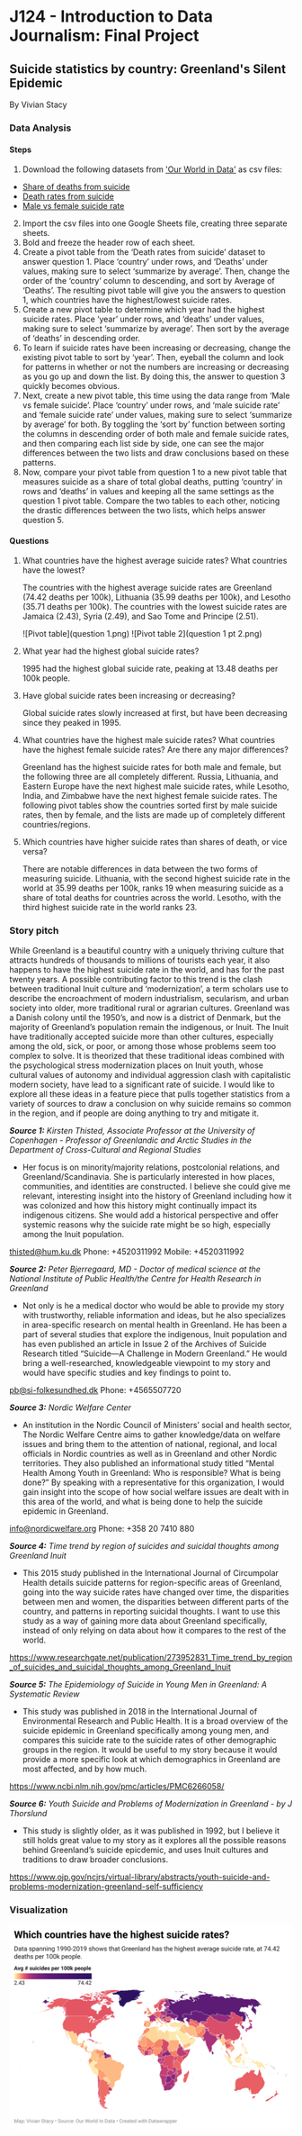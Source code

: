 # J124 - Introduction to Data Journalism: Final Project
## Suicide statistics by country: Greenland's Silent Epidemic
By Vivian Stacy

### **Data Analysis** 
#### **Steps**
1. Download the following datasets from ['Our World in Data'](https://ourworldindata.org/suicide#share-of-deaths-from-suicide) as csv files:
- [Share of deaths from suicide](https://ourworldindata.org/grapher/share-deaths-suicide?tab=chart)
- [Death rates from suicide](https://ourworldindata.org/grapher/suicide-death-rates?tab=chart&country=~GRL)
- [Male vs female suicide rate](https://ourworldindata.org/grapher/male-vs-female-suicide)
2. Import the csv files into one Google Sheets file, creating three separate sheets.
3. Bold and freeze the header row of each sheet.
4. Create a pivot table from the ‘Death rates from suicide’ dataset to answer question 1. Place ‘country’ under rows, and ‘Deaths’ under values, making sure to select ‘summarize by average’. Then, change the order of the ‘country’ column to descending, and sort by Average of ‘Deaths’. The resulting pivot table will give you the answers to question 1, which countries have the highest/lowest suicide rates.
5. Create a new pivot table to determine which year had the highest suicide rates. Place ‘year’ under rows, and ‘deaths’ under values, making sure to select ‘summarize by average’. Then sort by the average of ‘deaths’ in descending order. 
6. To learn if suicide rates have been increasing or decreasing, change the existing pivot table to sort by ‘year’. Then, eyeball the column and look for patterns in whether or not the numbers are increasing or decreasing as you go up and down the list. By doing this, the answer to question 3 quickly becomes obvious.
7. Next, create a new pivot table, this time using the data range from ‘Male vs female suicide’. Place ‘country’ under rows, and ‘male suicide rate’ and ‘female suicide rate’ under values, making sure to select ‘summarize by average’ for both. By toggling the ‘sort by’ function between sorting the columns in descending order of both male and female suicide rates, and then comparing each list side by side, one can see the major differences between the two lists and draw conclusions based on these patterns.
8. Now, compare your pivot table from question 1 to a new pivot table that measures suicide as a share of total global deaths, putting ‘country’ in rows and ‘deaths’ in values and keeping all the same settings as the question 1 pivot table. Compare the two tables to each other, noticing the drastic differences between the two lists, which helps answer question 5. 

#### **Questions** 
1. What countries have the highest average suicide rates? What countries have the lowest?

    The countries with the highest average suicide rates are Greenland (74.42 deaths per 100k), Lithuania (35.99 deaths per 100k), and Lesotho (35.71 deaths per 100k). The countries with the lowest suicide rates are Jamaica (2.43), Syria (2.49), and Sao Tome and Principe (2.51). 
    
    ![Pivot table](question 1.png)
    ![Pivot table 2](question 1 pt 2.png)

2. What year had the highest global suicide rates? 

    1995 had the highest global suicide rate, peaking at 13.48 deaths per 100k people.
    
3.  Have global suicide rates been increasing or decreasing?

    Global suicide rates slowly increased at first, but have been decreasing since they peaked in 1995. 

4. What countries have the highest male suicide rates? What countries have the highest female suicide rates? Are there any major differences?

    Greenland has the highest suicide rates for both male and female, but the following three are all completely different. Russia, Lithuania, and Eastern Europe have the next highest male suicide rates, while Lesotho, India, and Zimbabwe have the next highest female suicide rates. The following pivot tables show the countries sorted first by male suicide rates, then by female, and the lists are made up of completely different countries/regions. 

5. Which countries have higher suicide rates than shares of death, or vice versa?

    There are notable differences in data between the two forms of measuring suicide. Lithuania, with the second highest suicide rate in the world at 35.99 deaths per 100k, ranks 19 when measuring suicide as a share of total deaths for countries across the world. Lesotho, with the third highest suicide rate in the world ranks 23. 


### **Story pitch** 
While Greenland is a beautiful country with a uniquely thriving culture that attracts hundreds of thousands to millions of tourists each year, it also happens to have the highest suicide rate in the world, and has for the past twenty years. A possible contributing factor to this trend is the clash between traditional Inuit culture and ‘modernization’, a term scholars use to describe the encroachment of modern industrialism, secularism, and urban society into older, more traditional rural or agrarian cultures. Greenland was a Danish colony until the 1950’s, and now is a district of Denmark, but the majority of Greenland’s population remain the indigenous, or Inuit. The Inuit have traditionally accepted suicide more than other cultures, especially among the old, sick, or poor, or among those whose problems seem too complex to solve. It is theorized that these traditional ideas combined with the psychological stress modernization places on Inuit youth, whose cultural values of autonomy and individual aggression clash with capitalistic modern society, have lead to a significant rate of suicide. I would like to explore all these ideas in a feature piece that pulls together statistics from a variety of sources to draw a conclusion on why suicide remains so common in the region, and if people are doing anything to try and mitigate it.

***Source 1:*** *Kirsten Thisted, Associate Professor at the University of Copenhagen - Professor of Greenlandic and Arctic Studies in the Department of Cross-Cultural and Regional Studies*
- Her focus is on minority/majority relations, postcolonial relations, and Greenland/Scandinavia. She is particularly interested in how places, communities, and identities are constructed. I believe she could give me relevant, interesting insight into the history of Greenland including how it was colonized and how this history might continually impact its indigenous citizens. She would add a historical perspective and offer systemic reasons why the suicide rate might be so high, especially among the Inuit population.

[thisted@hum.ku.dk](thisted@hum.ku.dk)
Phone: +4520311992
Mobile: +4520311992

***Source 2:*** *Peter Bjerregaard, MD - Doctor of medical science at the National Institute of Public Health/the Centre for Health Research in Greenland*
- Not only is he a medical doctor who would be able to provide my story with trustworthy, reliable information and ideas, but he also specializes in area-specific research on mental health in Greenland. He has been a part of several studies that explore the indigenous, Inuit population and has even published an article in Issue 2 of the Archives of Suicide Research titled “Suicide—A Challenge in Modern Greenland.” He would bring a well-researched, knowledgeable viewpoint to my story and would have specific studies and key findings to point to.

[pb@si-folkesundhed.dk](pb@si-folkesundhed.dk)
Phone: +4565507720

***Source 3:***
*Nordic Welfare Center*
- An institution in the Nordic Council of Ministers’ social and health sector, The Nordic Welfare Centre aims to gather knowledge/data on welfare issues and bring them to the attention of national, regional, and local officials in Nordic countries as well as in Greenland and other Nordic territories. They also published an informational study titled “Mental Health Among Youth in Greenland: Who is responsible? What is being done?” By speaking with a representative for this organization, I would gain insight into the scope of how social welfare issues are dealt with in this area of the world, and what is being done to help the suicide epidemic in Greenland.

[info@nordicwelfare.org](info@nordicwelfare.org)
Phone: +358 20 7410 880

***Source 4:***
*Time trend by region of suicides and suicidal thoughts among Greenland Inuit*
- This 2015 study published in the International Journal of Circumpolar Health details suicide patterns for region-specific areas of Greenland, going into the way suicide rates have changed over time, the disparities between men and women, the disparities between different parts of the country, and patterns in reporting suicidal thoughts. I want to use this study as a way of gaining more data about Greenland specifically, instead of only relying on data about how it compares to the rest of the world.

https://www.researchgate.net/publication/273952831_Time_trend_by_region_of_suicides_and_suicidal_thoughts_among_Greenland_Inuit 

***Source 5:***
*The Epidemiology of Suicide in Young Men in Greenland: A Systematic Review*
- This study was published in 2018 in the International Journal of Environmental Research and Public Health. It is a broad overview of the suicide epidemic in Greenland specifically among young men, and compares this suicide rate to the suicide rates of other demographic groups in the region. It would be useful to my story because it would provide a more specific look at which demographics in Greenland are most affected, and by how much.

https://www.ncbi.nlm.nih.gov/pmc/articles/PMC6266058/ 

***Source 6:***
*Youth Suicide and Problems of Modernization in Greenland - by J Thorslund*
- This study is slightly older, as it was published in 1992, but I believe it still holds great value to my story as it explores all the possible reasons behind Greenland’s suicide epicdemic, and uses Inuit cultures and traditions to draw broader conclusions.

https://www.ojp.gov/ncjrs/virtual-library/abstracts/youth-suicide-and-problems-modernization-greenland-self-sufficiency 

### **Visualization** 

[![Data viz map](U7gFy-which-countries-have-the-highest-suicide-rates-.png)](https://www.datawrapper.de/_/U7gFy/)

